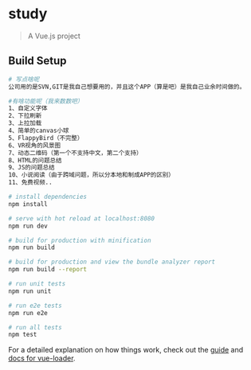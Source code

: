 # study

> A Vue.js project

## Build Setup

``` bash
# 写点啥呢
公司用的是SVN,GIT是我自己想要用的，并且这个APP（算是吧）是我自己业余时间做的。

#有啥功能呢（我来数数吧）
1、自定义字体
2、下拉刷新
3、上拉加载
4、简单的canvas小球
5、FlappyBird（不完整）
6、VR视角的风景图
7、动态二维码（第一个不支持中文，第二个支持）
8、HTML的问题总结
9、JS的问题总结
10、小说阅读（由于跨域问题，所以分本地和制成APP的区别）
11、免费视频..

# install dependencies
npm install

# serve with hot reload at localhost:8080
npm run dev

# build for production with minification
npm run build

# build for production and view the bundle analyzer report
npm run build --report

# run unit tests
npm run unit

# run e2e tests
npm run e2e

# run all tests
npm test
```

For a detailed explanation on how things work, check out the [guide](http://vuejs-templates.github.io/webpack/) and [docs for vue-loader](http://vuejs.github.io/vue-loader).
